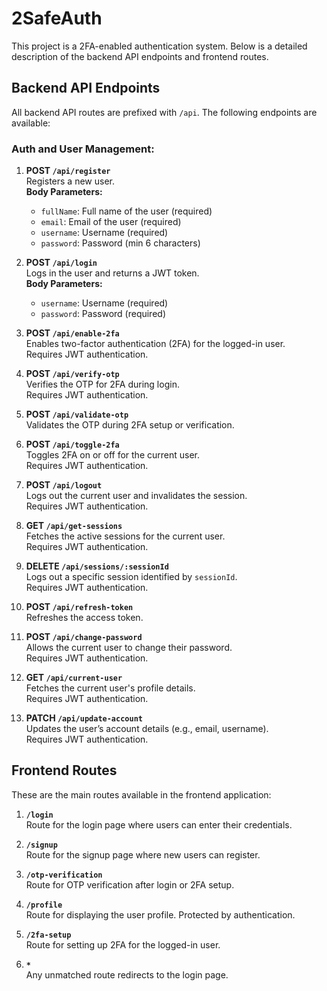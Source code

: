 # 2SafeAuth

This project is a 2FA-enabled authentication system. Below is a detailed description of the backend API endpoints and frontend routes.

## Backend API Endpoints

All backend API routes are prefixed with `/api`. The following endpoints are available:

### Auth and User Management:

1. **POST `/api/register`**  
   Registers a new user.  
   **Body Parameters:**
   - `fullName`: Full name of the user (required)
   - `email`: Email of the user (required)
   - `username`: Username (required)
   - `password`: Password (min 6 characters)

2. **POST `/api/login`**  
   Logs in the user and returns a JWT token.  
   **Body Parameters:**
   - `username`: Username (required)
   - `password`: Password (required)

3. **POST `/api/enable-2fa`**  
   Enables two-factor authentication (2FA) for the logged-in user.  
   Requires JWT authentication.

4. **POST `/api/verify-otp`**  
   Verifies the OTP for 2FA during login.  
   Requires JWT authentication.

5. **POST `/api/validate-otp`**  
   Validates the OTP during 2FA setup or verification.

6. **POST `/api/toggle-2fa`**  
   Toggles 2FA on or off for the current user.  
   Requires JWT authentication.

7. **POST `/api/logout`**  
   Logs out the current user and invalidates the session.  
   Requires JWT authentication.

8. **GET `/api/get-sessions`**  
   Fetches the active sessions for the current user.  
   Requires JWT authentication.

9. **DELETE `/api/sessions/:sessionId`**  
   Logs out a specific session identified by `sessionId`.  
   Requires JWT authentication.

10. **POST `/api/refresh-token`**  
    Refreshes the access token.

11. **POST `/api/change-password`**  
    Allows the current user to change their password.  
    Requires JWT authentication.

12. **GET `/api/current-user`**  
    Fetches the current user's profile details.  
    Requires JWT authentication.

13. **PATCH `/api/update-account`**  
    Updates the user’s account details (e.g., email, username).  
    Requires JWT authentication.

## Frontend Routes

These are the main routes available in the frontend application:

1. **`/login`**  
   Route for the login page where users can enter their credentials.

2. **`/signup`**  
   Route for the signup page where new users can register.

3. **`/otp-verification`**  
   Route for OTP verification after login or 2FA setup.

4. **`/profile`**  
   Route for displaying the user profile. Protected by authentication.

5. **`/2fa-setup`**  
   Route for setting up 2FA for the logged-in user.

6. **`*`**  
   Any unmatched route redirects to the login page.

